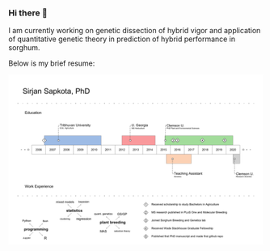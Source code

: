 ### Hi there 👋

I am currently working on genetic dissection of hybrid vigor and application of quantitative genetic theory in prediction of hybrid performance in sorghum.

Below is my brief resume:


<p align="left">
  <img src="VisualResume_Sapkota2021.png" width="1000" title="hover text">
</p>

<!--
**sirjansapkota/sirjansapkota** is a ✨ _special_ ✨ repository because its `README.md` (this file) appears on your GitHub profile.

Here are some ideas to get you started:

- 🔭 I’m currently working on ...
- 🌱 I’m currently learning ...
- 👯 I’m looking to collaborate on ...
- 🤔 I’m looking for help with ...
- 💬 Ask me about ...
- 📫 How to reach me: ...
- 😄 Pronouns: ...
- ⚡ Fun fact: ...
-->
